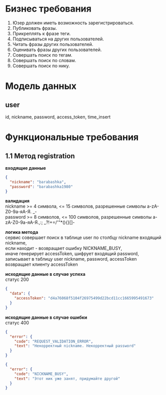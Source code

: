 # Бизнес требования
1. Юзер должен иметь возможность зарегистрироваться.
2. Публиковать фразы.
3. Прикреплять к фразе теги.
4. Подписываться на других пользователей.
5. Читать фразы других пользователей.
6. Оценивать фразы других пользователей.
7. Совершать поиск по тегам.
8. Совершать поиск по словам.
9. Совершать поиск по нику.

# Модель данных
## user
id, nickname, password, access_token, time_insert

# Функциональные требования
## 1.1 Метод registration
**входящие данные**
```json
{
  "nickname": "barabashka",
  "password": "barabashka1980"
}
```
**валидация**<br/>
nickname >= 4 символа, <= 15 символов, разрешенные символы a-zA-Z0-9а-яА-Я. _-<br/>
password >= 8 символов, <= 100 символов, разрешенные символы a-zA-Z0-9а-яА-Я.,:; _?!+=/'\"*(){}[]-

**логика метода**<br/>
сервис совершает поиск в таблице user по столбцу nickname входящий nickname,<br/> 
если находит - возвращает ошибку NICKNAME_BUSY,<br/>
иначе генерирует accessToken, шифрует входящий password, записывает в таблицу user nickname, password, accessToken<br/>
возвращает клиенту accessToken

**исходящие данные в случае успеха** <br/>статус 200
```json
{
  "data": {
    "accessToken": "d4a76068f5104f26975499d22bcd11cc1665995491673"
  }
}
```
**исходящие данные в случае ошибки**<br/>статус 400
```json
{
  "error": {
    "code": "REQUEST_VALIDATION_ERROR",
    "text": "Некорректный nickname. Некорректный password"
  }
}
```
```json
{
  "error": {
    "code": "NICKNAME_BUSY",
    "text": "Этот ник уже занят, придумайте другой"
  }
}
```

